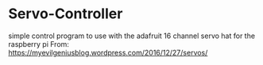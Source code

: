 # Servo-Controller
simple control program to use with the adafruit 16 channel servo hat for the raspberry pi
From: https://myevilgeniusblog.wordpress.com/2016/12/27/servos/
